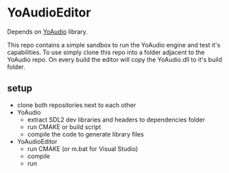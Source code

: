 # YoAudioEditor

Depends on [YoAudio](https://github.com/chtammik/YoAudio) library.

This repo contains a simple sandbox to run the YoAudio engine and test it's capabilities. To use simply clone this repo into a folder adjacent to the YoAudio repo. On every build the editor will copy the YoAudio.dll to it's build folder.

## setup

- clone both repositories next to each other
- YoAudio
	- extract SDL2 dev libraries and headers to dependencies folder
	- run CMAKE or build script
	- compile the code to generate library files
- YoAudioEditor
	- run CMAKE (or m.bat for Visual Studio)
	- compile
	- run